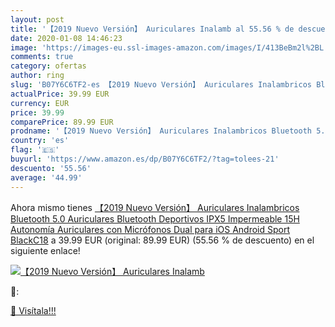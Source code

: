 ```yaml
---
layout: post
title: '【2019 Nuevo Versión】 Auriculares Inalamb al 55.56 % de descuento'
date: 2020-01-08 14:46:23
image: 'https://images-eu.ssl-images-amazon.com/images/I/413BeBm2l%2BL._SL200_.jpg'
comments: true
category: ofertas
author: ring
slug: 'B07Y6C6TF2-es 【2019 Nuevo Versión】 Auriculares Inalambricos Bluetooth 5.0  Auriculares Bluetooth Deportivos IPX5 Impermeable  15H Autonomía Auriculares con Micrófonos Dual para iOS Android Sport BlackC18'
actualPrice: 39.99 EUR
currency: EUR
price: 39.99
comparePrice: 89.99 EUR
prodname: '【2019 Nuevo Versión】 Auriculares Inalambricos Bluetooth 5.0  Auriculares Bluetooth Deportivos IPX5 Impermeable  15H Autonomía Auriculares con Micrófonos Dual para iOS Android Sport BlackC18'
country: 'es'
flag: '🇪🇸'
buyurl: 'https://www.amazon.es/dp/B07Y6C6TF2/?tag=tolees-21'
descuento: '55.56'
average: '44.99'
---
```


Ahora mismo tienes [【2019 Nuevo Versión】 Auriculares Inalambricos Bluetooth 5.0  Auriculares Bluetooth Deportivos IPX5 Impermeable  15H Autonomía Auriculares con Micrófonos Dual para iOS Android Sport BlackC18](https://www.amazon.es/dp/B07Y6C6TF2/?tag=tolees-21) a 39.99 EUR (original: 89.99 EUR) (55.56 %  de descuento) en el siguiente enlace!

[![【2019 Nuevo Versión】 Auriculares Inalamb](https://images-eu.ssl-images-amazon.com/images/I/413BeBm2l%2BL._SL200_.jpg)](https://www.amazon.es/dp/B07Y6C6TF2/?tag=tolees-21)

🔎:


[🛒 Visítala!!!](https://www.amazon.es/dp/B07Y6C6TF2/?tag=tolees-21)
